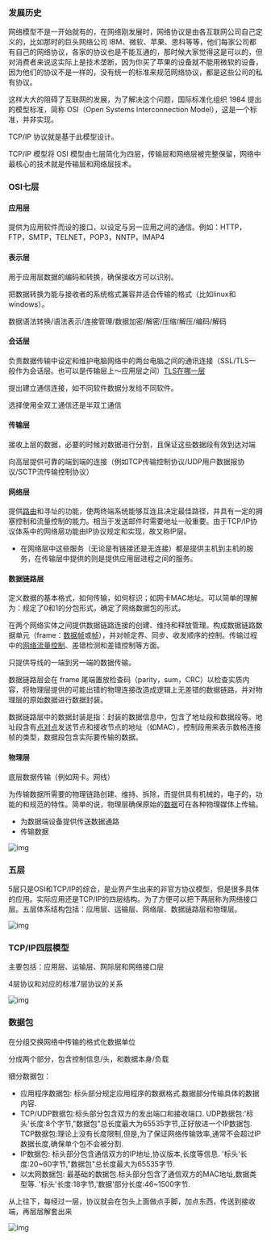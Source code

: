 ### 发展历史

网络模型不是一开始就有的，在网络刚发展时，网络协议是由各互联网公司自己定义的，比如那时的巨头网络公司 IBM、微软、苹果、思科等等，他们每家公司都有自己的网络协议，各家的协议也是不能互通的，那时候大家觉得这是可以的，但对消费者来说这实际上是技术垄断，因为你买了苹果的设备就不能用微软的设备，因为他们的协议不是一样的，没有统一的标准来规范网络协议，都是这些公司的私有协议。

这样大大的阻碍了互联网的发展，为了解决这个问题，国际标准化组织 1984 提出的模型标准，简称 OSI（Open Systems Interconnection Model），这是一个标准，并非实现。

TCP/IP 协议就是基于此模型设计。

TCP/IP 模型将 OSI 模型由七层简化为四层，传输层和网络层被完整保留，网络中最核心的技术就是传输层和网络层技术。

### OSI七层

#### 应用层

提供为应用软件而设的接口，以设定与另一应用之间的通信。例如：HTTP，FTP，SMTP，TELNET，POP3，NNTP，IMAP4

#### 表示层

用于应用层数据的编码和转换，确保接收方可以识别。

 把数据转换为能与接收者的系统格式兼容并适合传输的格式（比如linux和windows）。

数据语法转换/语法表示/连接管理/数据加密/解密/压缩/解压/编码/解码

#### 会话层

负责数据传输中设定和维护电脑网络中的两台电脑之间的通讯连接（SSL/TLS一般作为会话层。也可以是传输层上～应用层之间）[TLS在哪一层](https://www.jianshu.com/p/5ee027c51af0)

提出建立通信连接，如不同软件数据分发给不同软件。

选择使用全双工通信还是半双工通信

#### 传输层

接收上层的数据，必要的时候对数据进行分割，且保证这些数据段有效到达对端

向高层提供可靠的端到端的连接（例如TCP传输控制协议/UDP用户数据报协议/SCTP流传输控制协议）

#### 网络层

提供[路由](https://zh.wikipedia.org/wiki/路由)和寻址的功能，使两终端系统能够互连且决定最佳路径，并具有一定的拥塞控制和流量控制的能力。相当于发送邮件时需要地址一般重要。由于TCP/IP协议体系中的网络层功能由IP协议规定和实现，故又称IP层。

- 在网络层中这些服务（无论是有链接还是无连接）都是提供主机到主机的服务，在传输层中提供的则是提供应用层进程之间的服务。

#### 数据链路层

定义数据的基本格式，如何传输，如何标识；如网卡MAC地址。可以简单的理解为：规定了0和1的分包形式，确定了网络数据包的形式。

在两个网络实体之间提供数据链路连接的创建、维持和释放管理。构成数据链路数据单元（frame：[数据帧](https://zh.wikipedia.org/wiki/數據幀)或[帧](https://zh.wikipedia.org/wiki/訊框)），并对帧定界、同步、收发顺序的控制。传输过程中的[网络流量控制](https://zh.wikipedia.org/wiki/網路流量控制)、差错检测和差错控制等方面。

只提供导线的一端到另一端的数据传输。

数据链路层会在 frame 尾端置放检查码（parity，sum，CRC）以检查实质内容，将物理层提供的可能出错的物理连接改造成逻辑上无差错的数据链路，并对物理层的原始数据进行数据封装。

数据链路层中的数据封装是指：封装的数据信息中，包含了地址段和数据段等。地址段含有[点对点](https://zh.wikipedia.org/wiki/點對點協議)发送节点和接收节点的地址（如MAC），控制段用来表示数格连接帧的类型，数据段包含实际要传输的数据。

#### 物理层

底层数据传输（例如网卡。网线）

为传输数据所需要的物理链路创建、维持、拆除，而提供具有机械的，电子的，功能的和规范的特性。简单的说，物理层确保原始的[数据](https://zh.wikipedia.org/wiki/数据)可在各种物理媒体上传输。

- 为数据端设备提供传送数据通路
- 传输数据

![img](osi七层协议和tcpip四层协议.assets/SouthEast.gif)

### 五层

5层只是OSI和TCP/IP的综合，是业界产生出来的非官方协议模型，但是很多具体的应用。实际应用还是TCP/IP的四层结构。为了方便可以把下两层称为网络接口层。五层体系结构包括：应用层、运输层、网络层、数据链路层和物理层。

![img](osi七层协议和tcpip四层协议.assets/SouthEast.png)

### TCP/IP四层模型

主要包括：应用层、运输层、网际层和网络接口层

4层协议和对应的标准7层协议的关系

![img](osi七层协议和tcpip四层协议.assets/SouthEast-20190521172254761.png)

### 数据包

在分组交换网络中传输的格式化数据单位

分成两个部分，包含控制信息/头，和数据本身/负载

细分数据包：

- 应用程序数据包: 标头部分规定应用程序的数据格式.数据部分传输具体的数据内容.
- TCP/UDP数据包:标头部分包含双方的发出端口和接收端口.  UDP数据包:'标头'长度:8个字节,"数据包"总长度最大为65535字节,正好放进一个IP数据包.  TCP数据包:理论上没有长度限制,但是,为了保证网络传输效率,通常不会超过IP数据长度,确保单个包不会被分割. 
- IP数据包: 标头部分包含通信双方的IP地址,协议版本,长度等信息.  '标头'长度:20~60字节,"数据包"总长度最大为65535字节.   
- 以太网数据包: 最基础的数据包.标头部分包含了通信双方的MAC地址,数据类型等. '标头'长度:18字节,'数据'部分长度:46~1500字节.

从上往下，每经过一层，协议就会在包头上面做点手脚，加点东西，传送到接收端，再层层解套出来

![img](osi七层协议和tcpip四层协议.assets/SouthEast.jpeg)

